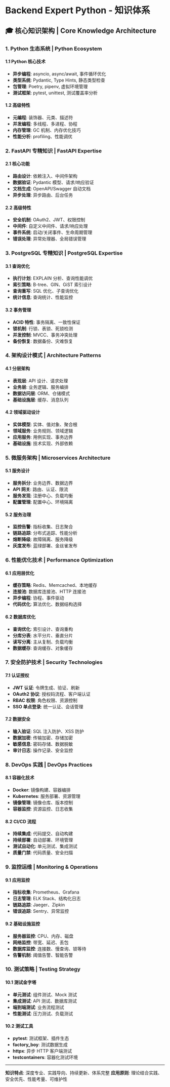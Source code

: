 # Backend Expert Python - 知识体系

## 🎓 核心知识架构 | Core Knowledge Architecture

### 1. Python 生态系统 | Python Ecosystem

#### 1.1 Python 核心技术
- **异步编程**: asyncio, async/await, 事件循环优化
- **类型系统**: Pydantic, Type Hints, 静态类型检查
- **包管理**: Poetry, pipenv, 虚拟环境管理
- **测试框架**: pytest, unittest, 测试覆盖率分析

#### 1.2 高级特性
- **元编程**: 装饰器、元类、描述符
- **并发编程**: 多线程、多进程、协程
- **内存管理**: GC 机制、内存优化技巧
- **性能分析**: profiling、性能调优

### 2. FastAPI 专精知识 | FastAPI Expertise

#### 2.1 核心功能
- **路由设计**: 依赖注入、中间件架构
- **数据验证**: Pydantic 模型、请求/响应验证
- **文档生成**: OpenAPI/Swagger 自动文档
- **异步处理**: 异步路由、后台任务

#### 2.2 高级特性
- **安全机制**: OAuth2、JWT、权限控制
- **中间件**: 自定义中间件、请求/响应处理
- **事件系统**: 启动/关闭事件、生命周期管理
- **错误处理**: 异常处理器、全局错误管理

### 3. PostgreSQL 专精知识 | PostgreSQL Expertise

#### 3.1 查询优化
- **执行计划**: EXPLAIN 分析、查询性能调优
- **索引策略**: B-tree、GIN、GiST 索引设计
- **查询重写**: SQL 优化、子查询优化
- **统计信息**: 查询统计、性能监控

#### 3.2 事务管理
- **ACID 特性**: 事务隔离、一致性保证
- **锁机制**: 行锁、表锁、死锁检测
- **并发控制**: MVCC、事务冲突处理
- **备份恢复**: 数据备份、灾难恢复

### 4. 架构设计模式 | Architecture Patterns

#### 4.1 分层架构
- **表现层**: API 设计、请求处理
- **业务层**: 业务逻辑、服务编排
- **数据访问层**: ORM、仓储模式
- **基础设施层**: 缓存、消息队列

#### 4.2 领域驱动设计
- **实体模型**: 实体、值对象、聚合根
- **领域服务**: 业务规则、领域逻辑
- **应用服务**: 用例实现、事务边界
- **基础设施**: 技术实现、外部依赖

### 5. 微服务架构 | Microservices Architecture

#### 5.1 服务设计
- **服务拆分**: 业务边界、数据边界
- **API 网关**: 路由、认证、限流
- **服务发现**: 注册中心、负载均衡
- **配置管理**: 配置中心、环境隔离

#### 5.2 服务治理
- **监控告警**: 指标收集、日志聚合
- **链路追踪**: 分布式追踪、性能分析
- **熔断降级**: 故障隔离、服务降级
- **灰度发布**: 蓝绿部署、金丝雀发布

### 6. 性能优化技术 | Performance Optimization

#### 6.1 应用层优化
- **缓存策略**: Redis、Memcached、本地缓存
- **连接池**: 数据库连接池、HTTP 连接池
- **异步编程**: 协程、事件驱动
- **代码优化**: 算法优化、数据结构选择

#### 6.2 数据库优化
- **查询优化**: 索引设计、查询重构
- **分库分表**: 水平分片、垂直分片
- **读写分离**: 主从复制、负载均衡
- **数据缓存**: 查询缓存、对象缓存

### 7. 安全防护技术 | Security Technologies

#### 7.1 认证授权
- **JWT 认证**: 令牌生成、验证、刷新
- **OAuth2 协议**: 授权码流程、客户端认证
- **RBAC 权限**: 角色权限、资源控制
- **SSO 单点登录**: 统一认证、会话管理

#### 7.2 数据安全
- **输入验证**: SQL 注入防护、XSS 防护
- **数据加密**: 传输加密、存储加密
- **敏感信息**: 密码存储、数据脱敏
- **审计日志**: 操作记录、安全监控

### 8. DevOps 实践 | DevOps Practices

#### 8.1 容器化技术
- **Docker**: 镜像构建、容器编排
- **Kubernetes**: 服务部署、资源管理
- **镜像管理**: 镜像仓库、版本控制
- **容器监控**: 资源监控、日志收集

#### 8.2 CI/CD 流程
- **持续集成**: 代码提交、自动构建
- **持续部署**: 自动部署、环境管理
- **测试自动化**: 单元测试、集成测试
- **质量门禁**: 代码质量、安全扫描

### 9. 监控运维 | Monitoring & Operations

#### 9.1 应用监控
- **指标收集**: Prometheus、Grafana
- **日志管理**: ELK Stack、结构化日志
- **链路追踪**: Jaeger、Zipkin
- **错误追踪**: Sentry、异常监控

#### 9.2 基础设施监控
- **服务器监控**: CPU、内存、磁盘
- **网络监控**: 带宽、延迟、丢包
- **数据库监控**: 连接数、慢查询、锁等待
- **告警机制**: 阈值告警、智能告警

### 10. 测试策略 | Testing Strategy

#### 10.1 测试金字塔
- **单元测试**: 组件测试、Mock 测试
- **集成测试**: API 测试、数据库测试
- **端到端测试**: 业务流程测试
- **性能测试**: 压力测试、负载测试

#### 10.2 测试工具
- **pytest**: 测试框架、插件生态
- **factory_boy**: 测试数据生成
- **httpx**: 异步 HTTP 客户端测试
- **testcontainers**: 容器化测试环境

---

**知识特点**: 深度专业、实践导向、持续更新、体系完整
**应用原则**: 理论结合实践、安全优先、性能考量、可维护性 